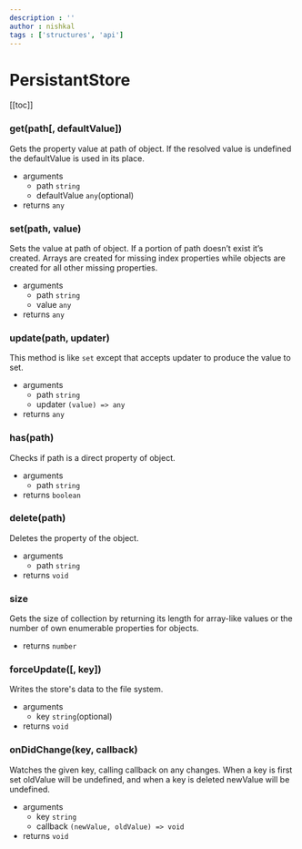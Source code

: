 ```yaml
---
description : ''
author : nishkal
tags : ['structures', 'api']
---
```


# PersistantStore

[[toc]]

### get(path[, defaultValue])
Gets the property value at path of object. If the resolved value is undefined the defaultValue is used in its place.
* arguments
  * path `string`
  * defaultValue `any`(optional)
* returns `any`


### set(path, value)
Sets the value at path of object. If a portion of path doesn’t exist it’s created. Arrays are created for missing index properties while objects are created for all other missing properties.
* arguments
  * path `string`
  * value `any`
* returns `any`


### update(path, updater)
This method is like `set` except that accepts updater to produce the value to set. 
* arguments
  * path `string`
  * updater `(value) => any`
* returns `any`

### has(path)
Checks if path is a direct property of object.
* arguments
  * path `string`
* returns `boolean`


### delete(path)
Deletes the property of the object.
* arguments
  * path `string`
* returns `void`


### size
Gets the size of collection by returning its length for array-like values or the number of own enumerable properties for objects.
* returns `number`




<!-- Persistant Store part begins -->




### forceUpdate([, key])
Writes the store's data to the file system.
* arguments
  * key `string`(optional)
* returns `void`

### onDidChange(key, callback)
Watches the given key, calling callback on any changes. When a key is first set oldValue will be undefined, and when a key is deleted newValue will be undefined.
* arguments
  * key `string`
  * callback `(newValue, oldValue) => void`
* returns `void`